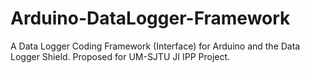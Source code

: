 # Arduino-DataLogger-Framework
A Data Logger Coding Framework (Interface) for Arduino and the Data Logger Shield. Proposed for UM-SJTU JI IPP Project.
